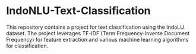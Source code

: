 # IndoNLU-Text-Classification
This repository contains a project for text classification using the IndoLU dataset. The project leverages TF-IDF (Term Frequency-Inverse Document Frequency) for feature extraction and various machine learning algorithms for classification.
